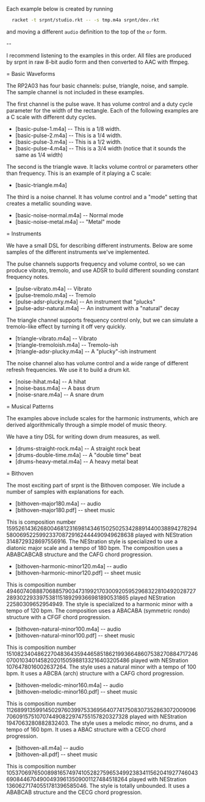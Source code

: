 Each example below is created by running

```sh
  racket -t srpnt/studio.rkt -- -s tmp.m4a srpnt/dev.rkt
```

and moving a different `audio` definition to the top of the `or` form.

--

I recommend listening to the examples in this order. All files are
produced by srpnt in raw 8-bit audio form and then converted to AAC
with ffmpeg.

= Basic Waveforms

The RP2A03 has four basic channels: pulse, triangle, noise, and
sample. The sample channel is not included in these examples.

The first channel is the pulse wave. It has volume control and a
duty cycle parameter for the width of the rectangle. Each of the
following examples are a C scale with different duty cycles.

* [basic-pulse-1.m4a] -- This is a 1/8 width.
* [basic-pulse-2.m4a] -- This is a 1/4 width.
* [basic-pulse-3.m4a] -- This is a 1/2 width.
* [basic-pulse-4.m4a] -- This is a 3/4 width (notice that it sounds the
same as 1/4 width)

The second is the triangle wave. It lacks volume control or parameters
other than frequency. This is an example of it playing a C scale:

* [basic-triangle.m4a]

The third is a noise channel. It has volume control and a "mode"
setting that creates a metallic sounding wave.

* [basic-noise-normal.m4a] -- Normal mode
* [basic-noise-metal.m4a] -- "Metal" mode

= Instruments

We have a small DSL for describing different instruments. Below are
some samples of the different instruments we've implemented.

The pulse channels supports frequency and volume control, so we can
produce vibrato, tremolo, and use ADSR to build different sounding
constant frequency notes.

* [pulse-vibrato.m4a] -- Vibrato
* [pulse-tremolo.m4a] -- Tremolo
* [pulse-adsr-plucky.m4a] -- An instrument that "plucks"
* [pulse-adsr-natural.m4a] -- An instrument with a "natural" decay

The triangle channel supports frequency control only, but we can
simulate a tremolo-like effect by turning it off very quickly.

* [triangle-vibrato.m4a] -- Vibrato
* [triangle-tremoloish.m4a] -- Tremolo-ish
* [triangle-adsr-plucky.m4a] -- A "plucky"-ish instrument

The noise channel also has volume control and a wide range of
different refresh frequencies. We use it to build a drum kit.

* [noise-hihat.m4a] -- A hihat
* [noise-bass.m4a] -- A bass drum
* [noise-snare.m4a] -- A snare drum

= Musical Patterns

The examples above include scales for the harmonic instruments, which
are derived algorithmically through a simple model of music theory.

We have a tiny DSL for writing down drum measures, as well.

* [drums-straight-rock.m4a] -- A straight rock beat
* [drums-double-time.m4a] -- A "double time" beat
* [drums-heavy-metal.m4a] -- A heavy metal beat

= Bithoven

The most exciting part of srpnt is the Bithoven composer. We include a
number of samples with explanations for each.

* [bithoven-major180.m4a] -- audio
* [bithoven-major180.pdf] -- sheet music

This is composition number
159526143626800468123169814346150250253428891440038894278294580069522599233708729162444490949628638
played with NEStration 3148729328697556916. The NEStration style is
specialized to use a diatonic major scale and a tempo of 180 bpm. The
composition uses a ABABCABCAB structure and the CAFG chord
progression.

* [bithoven-harmonic-minor120.m4a] -- audio
* [bithoven-harmonic-minor120.pdf] -- sheet music

This is composition number
49460740888706885790347319921703009205952968322810492028727289302293397538115189299366981890531865
played NEStration 22580309652954949. The style is specialized to a
harmonic minor with a tempo of 120 bpm. The composition uses a ABACABA
(symmetric rondo) structure with a CFGF chord progression.

* [bithoven-natural-minor100.m4a] -- audio
* [bithoven-natural-minor100.pdf] -- sheet music

This is composition number
151082340486227048364359446585186219936648607538270884717246070010340145820201505988133216403205486
played with NEStration 1076478016002637264. The style uses a natural
minor with a tempo of 100 bpm. It uses a ABCBA (arch) structure with a
CAFG chord progression.

* [bithoven-melodic-minor160.m4a] -- audio
* [bithoven-melodic-minor160.pdf] -- sheet music

This is composition number
112689913599145029760399753369564077417508307352863072009096706091575107074490822974755157820327328
played with NEStration 1947063280882832403. The style uses a melodic
minor, no drums, and a tempo of 160 bpm. It uses a ABAC structure with
a CECG chord progression.

* [bithoven-all.m4a] -- audio
* [bithoven-all.pdf] -- sheet music

This is composition number
105370697650089816574974105282759653499238341156204192774604369084467049004939613509001127484518264
played with NEStration 13606271740551781396585046. The style is
totally unbounded. It uses a ABABCAB structure and the CECG chord
progression.

